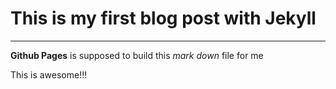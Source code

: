 # This is my first blog post with Jekyll
---
**Github Pages** is supposed to build this _mark down_ file for me

This is awesome!!!
